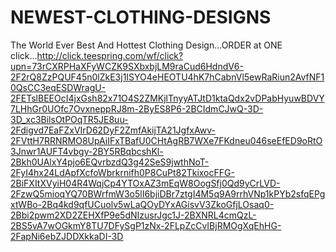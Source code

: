 # NEWEST-CLOTHING-DESIGNS
The World Ever Best And Hottest Clothing Design...ORDER at ONE click...http://click.teespring.com/wf/click?upn=73rCXRPHaXFyWCZK9SXbxbjLM9raCud6HdndV6-2F2rQ8ZzPQUF45n0lZkE3j1ISYO4eHEOTU4hK7hCabnVl5ewRaRiun2AvfNF10QsCC3eqESDWragU-2FETslBEEOcI4jxGsh82x71O4S2ZMKjlTnyyATJtD1ktaQdx2vDPabHyuwBDVY7LHhGr0UOfc7OvxneppRJ8m-2ByES8P6-2BCIdmCJwQ-3D-3D_xc3BilsOtPOqTR5JE8uu-2Fdigvd7EaFZxVIrD62DyF2ZmfAkijTA21JgfxAwv-2FVttH7RRNRMO8UpAiIFxTBafU0CHtAgRB7WXe7FKdneu046seEfED9oRtO3Jnwr1AUFT4vbgy-2BY5RBqbcshKl-2Bkh0UAlxY4pjo6EQvrbzdQ3g42SeS9jwthNoT-2FyI4hx24LdApfXcfoWbrkrnifh0P8CuPt82TkixocFFG-2BiFXItXVyiH04R4WqjCp4YTOxAZ3mEqW8OogSfj0Qd9yCrLVD-2FzwQ5mioqYQ70BWrfmW3o5lI6bjiDBr7ztgI4M5q9A9rrhVNp1kPYb2sfqEPgxtWBo-2Bq4kd9qfUCuolv5wLaQOyDYxAGisvV3ZkoGfjLOsaq0-2Bbi2pwm2XD2ZEHXfP9e5dNIzusrJgc1J-2BXNRL4cmQzL-2BS5vA7wOGkmY8TU7DFySgP1zNx-2FLpZcCvIBjRMOgXqEhHG-2FapNi6ebZJDDXkkaDI-3D
